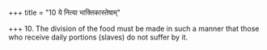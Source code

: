 +++
title = "10 ये नित्या भाक्तिकास्तेषाम्"

+++
10. The division of the food must be made in such a manner that those who receive daily portions (slaves) do not suffer by it.
